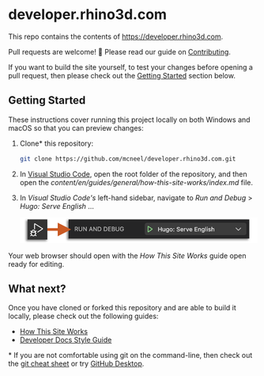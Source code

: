 # developer.rhino3d.com

This repo contains the contents of https://developer.rhino3d.com.

Pull requests are welcome! :tada: Please read our guide on [Contributing](https://github.com/mcneel/developer.rhino3d.com/blob/main/CONTRIBUTING.md).

If you want to build the site yourself, to test your changes before opening a pull request, then please check out the [Getting Started](#getting-started) section below.

## Getting Started

These instructions cover running this project locally on both Windows and macOS so that you can preview changes:

1. Clone\* this repository:

    ```sh
    git clone https://github.com/mcneel/developer.rhino3d.com.git
    ```

2. In [Visual Studio Code](https://code.visualstudio.com/), open the root folder of the repository, and then open the *content/en/guides/general/how-this-site-works/index.md* file.

3. In *Visual Studio Code's* left-hand sidebar, navigate to *Run and Debug* > *Hugo: Serve English* ...

    ![VSCode hugo serve english](static/images/vscode-hugo-serve-english.png)

Your web browser should open with the *How This Site Works* guide open ready for editing.

## What next?

Once you have cloned or forked this repository and are able to build it locally, please check out the following guides:

* [How This Site Works](https://developer.rhino3d.com/guides/general/how-this-site-works/)
* [Developer Docs Style Guide](https://developer.rhino3d.com/guides/general/developer-docs-style-guide/)

\* If you are not comfortable using git on the command-line, then check out the [git cheat sheet](https://services.github.com/on-demand/downloads/github-git-cheat-sheet.pdf) or try [GitHub Desktop](https://desktop.github.com).
